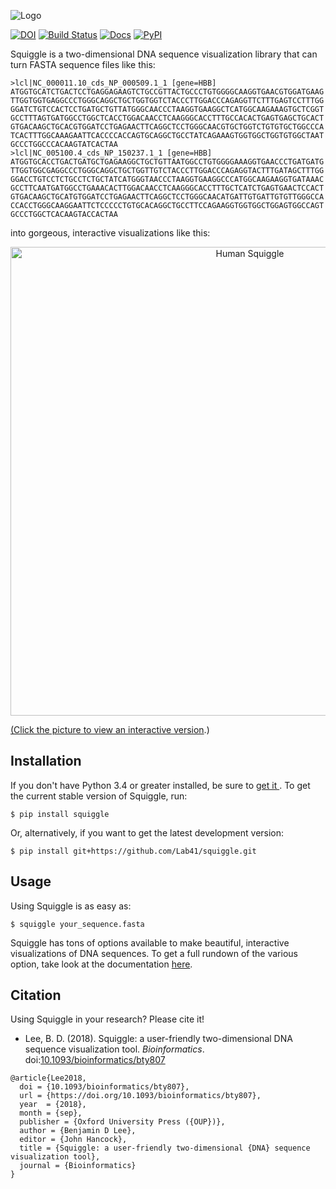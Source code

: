 ![Logo](https://github.com/Lab41/squiggle/raw/master/images/logo.png)

[![DOI](https://img.shields.io/badge/DOI-10.1093%2Fbioinformatics%2Fbty807-brightgreen.svg)](https://doi.org/10.1093/bioinformatics/bty807)
[![Build Status](https://travis-ci.org/Lab41/squiggle.svg?branch=master)](https://travis-ci.org/Lab41/squiggle)
[![Docs](http://readthedocs.org/projects/squiggle/badge/?version=latest)](http://squiggle.readthedocs.io/en/latest/?badge=latest)
[![PyPI](https://img.shields.io/pypi/v/squiggle.svg)](https://pypi.org/project/squiggle/)

Squiggle is a two-dimensional DNA sequence visualization library that can turn
FASTA sequence files like this:

    >lcl|NC_000011.10_cds_NP_000509.1_1 [gene=HBB]
    ATGGTGCATCTGACTCCTGAGGAGAAGTCTGCCGTTACTGCCCTGTGGGGCAAGGTGAACGTGGATGAAG
    TTGGTGGTGAGGCCCTGGGCAGGCTGCTGGTGGTCTACCCTTGGACCCAGAGGTTCTTTGAGTCCTTTGG
    GGATCTGTCCACTCCTGATGCTGTTATGGGCAACCCTAAGGTGAAGGCTCATGGCAAGAAAGTGCTCGGT
    GCCTTTAGTGATGGCCTGGCTCACCTGGACAACCTCAAGGGCACCTTTGCCACACTGAGTGAGCTGCACT
    GTGACAAGCTGCACGTGGATCCTGAGAACTTCAGGCTCCTGGGCAACGTGCTGGTCTGTGTGCTGGCCCA
    TCACTTTGGCAAAGAATTCACCCCACCAGTGCAGGCTGCCTATCAGAAAGTGGTGGCTGGTGTGGCTAAT
    GCCCTGGCCCACAAGTATCACTAA
    >lcl|NC_005100.4_cds_NP_150237.1_1 [gene=HBB]
    ATGGTGCACCTGACTGATGCTGAGAAGGCTGCTGTTAATGGCCTGTGGGGAAAGGTGAACCCTGATGATG
    TTGGTGGCGAGGCCCTGGGCAGGCTGCTGGTTGTCTACCCTTGGACCCAGAGGTACTTTGATAGCTTTGG
    GGACCTGTCCTCTGCCTCTGCTATCATGGGTAACCCTAAGGTGAAGGCCCATGGCAAGAAGGTGATAAAC
    GCCTTCAATGATGGCCTGAAACACTTGGACAACCTCAAGGGCACCTTTGCTCATCTGAGTGAACTCCACT
    GTGACAAGCTGCATGTGGATCCTGAGAACTTCAGGCTCCTGGGCAACATGATTGTGATTGTGTTGGGCCA
    CCACCTGGGCAAGGAATTCTCCCCCTGTGCACAGGCTGCCTTCCAGAAGGTGGTGGCTGGAGTGGCCAGT
    GCCCTGGCTCACAAGTACCACTAA

into gorgeous, interactive visualizations like this:

<p align ="center">
    <a href="https://htmlpreview.github.io/?https://github.com/Lab41/squiggle/blob/master/docs/figures/hbb_comparison.html">
    <img src="https://github.com/Lab41/squiggle/raw/master/images/HBB_squiggle.png" alt="Human Squiggle" width="750px"/>
</p>

(Click the picture to view an [interactive version](https://htmlpreview.github.io/?https://github.com/Lab41/squiggle/blob/master/docs/figures/hbb_comparison.html).)

## Installation

If you don't have Python 3.4 or greater installed, be sure to [get it
](https://www.python.org/downloads/). To get the current stable version of
Squiggle, run:

    $ pip install squiggle

Or, alternatively, if you want to get the latest development version:

    $ pip install git+https://github.com/Lab41/squiggle.git

## Usage

Using Squiggle is as easy as:

    $ squiggle your_sequence.fasta

Squiggle has tons of options available to make beautiful, interactive
visualizations of DNA sequences. To get a full rundown of the various option,
take look at the documentation [here](https://squiggle.readthedocs.io).

## Citation

Using Squiggle in your research? Please cite it!

- Lee, B. D. (2018). Squiggle: a user-friendly two-dimensional DNA sequence visualization tool. *Bioinformatics*. doi:[10.1093/bioinformatics/bty807](doi.org/10.1093/bioinformatics/bty807)

```
@article{Lee2018,
  doi = {10.1093/bioinformatics/bty807},
  url = {https://doi.org/10.1093/bioinformatics/bty807},
  year  = {2018},
  month = {sep},
  publisher = {Oxford University Press ({OUP})},
  author = {Benjamin D Lee},
  editor = {John Hancock},
  title = {Squiggle: a user-friendly two-dimensional {DNA} sequence visualization tool},
  journal = {Bioinformatics}
}
```
